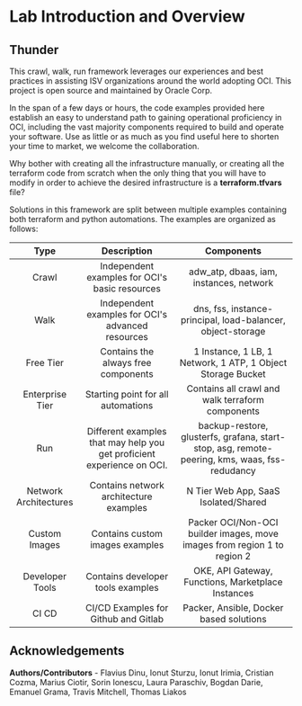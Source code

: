 # Lab Introduction and Overview #

## Thunder

This crawl, walk, run framework leverages our experiences and best practices in assisting
ISV organizations around the world adopting OCI. This project is open source and maintained by Oracle Corp.

In the span of a few days or hours, the code examples provided here establish an easy to understand path to gaining operational proficiency in OCI, including the vast majority components required to build and operate your software. Use as little or as much as you find useful here to shorten your time to market, we welcome the collaboration.

Why bother with creating all the infrastructure manually, or creating all the terraform code from scratch when the only thing that you will have to modify in order to achieve the desired infrastructure is a **terraform.tfvars** file?

Solutions in this framework are split between multiple examples containing both terraform and python automations.
The examples are organized as follows:


| Type      | Description | Components    |
| :----:       |    :----:   |   :----: |
| Crawl      | Independent examples for OCI's basic resources       | adw_atp, dbaas, iam, instances, network  |
| Walk      | Independent examples for OCI's advanced resources       | dns, fss, instance-principal, load-balancer, object-storage  |
| Free Tier      | Contains the always free components       | 1 Instance, 1 LB, 1 Network, 1 ATP, 1 Object Storage Bucket  |
| Enterprise Tier      | Starting point for all automations       | Contains all crawl and walk terraform components  |
| Run      | Different examples that may help you get proficient experience on OCI.       | backup-restore, glusterfs, grafana, start-stop, asg, remote-peering, kms, waas, fss-redudancy  |
| Network Architectures      | Contains network architecture examples       | N Tier Web App, SaaS Isolated/Shared  |
| Custom Images      | Contains custom images examples       | Packer OCI/Non-OCI builder images, move images from region 1 to region 2  |
| Developer Tools      | Contains developer tools examples       | OKE, API Gateway, Functions, Marketplace Instances  |
| CI CD      | CI/CD Examples for Github and Gitlab | Packer, Ansible, Docker based solutions  |


## Acknowledgements

**Authors/Contributors** - Flavius Dinu, Ionut Sturzu, Ionut Irimia, Cristian Cozma, Marius Ciotir, Sorin Ionescu, Laura Paraschiv, Bogdan Darie, Emanuel Grama, Travis Mitchell, Thomas Liakos
